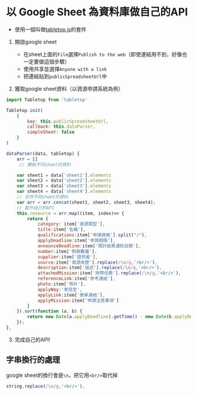 # 以 Google Sheet 為資料庫做自己的API

- 使用一個叫做[tabletop.js](https://github.com/jsoma/tabletop)的套件

1. 開啟google sheet
    - 在sheet上面的`File`選擇`Publish to the web`（即使連結用不到，好像也一定要做這個步驟）
    - 使用共享並選擇`Anyone with a link`
    - 把連結貼到`publicSpreadsheetUrl`中

2. 獲取google sheet資料（以資源申請系統為例）

```js
import Tabletop from 'tabletop'

Tabletop.init( 
    { 
        key: this.publicSpreadsheetUrl,
        callback: this.dataParser,
        simpleSheet: false 
    }
)

dataParser(data, tabletop) {
    arr = []
     // 獲取不同sheet的資料

    var sheet1 = data['sheet1'].elements 
    var sheet2 = data['sheet2'].elements
    var sheet3 = data['sheet3'].elements
    var sheet4 = data['sheet4'].elements
    // 合併不同sheet的資料  
    var arr = arr.concat(sheet1, sheet2, sheet3, sheet4); 
    // 製作自己的API
    this.resource = arr.map((item, index)=> {
        return { 
            category: item['資源類型'],
            title:item['名稱'],
            qualifications:item['申請資格'].split("/"),
            applyDeadline:item['申請期限'],
            announceDeadline:item['預計結果通知日期'],
            number:item['剩餘數量'],
            supplier:item['提供者'],
            source:item['資源來歷'].replace(/\n/g,'<br/>'),
            description:item['描述'].replace(/\n/g,'<br/>'),
            attachedMission:item['附帶任務'].replace(/\n/g,'<br/>'),
            referenceLink:item['參考連結'],
            photo:item['照片'],
            applyWay:'寄信至',
            applyLink:item['表單連結'],
            applyMission:item['申請注意事項']
        } 
    }).sort(function (a, b) {
        return new Date(a.applyDeadline).getTime() - new Date(b.applyDeadline).getTime() 
    });
},
```

3. 完成自己的API!


## 字串換行的處理

google sheet的換行會是`\n`，把它用`<br/>`取代掉

```js
string.replace(/\n/g,'<br/>'),
```
